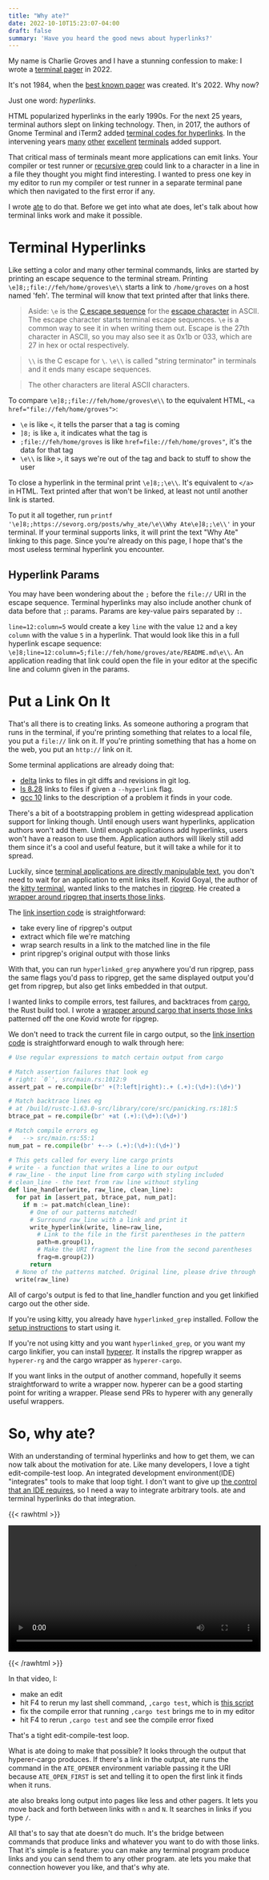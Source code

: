 ```yaml
---
title: "Why ate?"
date: 2022-10-10T15:23:07-04:00
draft: false
summary: 'Have you heard the good news about hyperlinks?'
---
```


My name is Charlie Groves and I have a stunning confession to make:
I wrote a [terminal pager] in 2022.

[terminal pager]: https://en.wikipedia.org/wiki/Terminal_pager

It's not 1984, when the [best known pager][less] was created.
It's 2022.
Why now?

[less]: https://en.wikipedia.org/wiki/Less_(Unix)

Just one word: _hyperlinks_.

HTML popularized hyperlinks in the early 1990s.
For the next 25 years, terminal authors slept on linking technology.
Then, in 2017, the authors of Gnome Terminal and iTerm2 added [terminal codes for hyperlinks].
In the intervening years [many][kitty hyperlinks] [other][wezterm hyperlinks] [excellent][windows terminal hyperlinks] [terminals][alacritty hyperlinks] added support. 

[terminal codes for hyperlinks]: https://gist.github.com/egmontkob/eb114294efbcd5adb1944c9f3cb5feda
[kitty hyperlinks]: https://sw.kovidgoyal.net/kitty/glossary/#term-hyperlinks
[wezterm hyperlinks]: https://wezfurlong.org/wezterm/hyperlinks.html
[windows terminal hyperlinks]: https://github.com/microsoft/terminal/pull/7251
[alacritty hyperlinks]: https://github.com/alacritty/alacritty/pull/6139

That critical mass of terminals meant more applications can emit links.
Your compiler or test runner or [recursive grep][ripgrep] could link to a character in a line in a file they thought you might find interesting.
I wanted to press one key in my editor to run my compiler or test runner in a separate terminal pane which then navigated to the first error if any.

I wrote [ate] to do that.
Before we get into what ate does, let's talk about how terminal links work and make it possible.

[ate]: https://github.com/groves/ate
[ripgrep]: https://github.com/BurntSushi/ripgrep

Terminal Hyperlinks
===================
Like setting a color and many other terminal commands, links are started by printing an escape sequence to the terminal stream.
Printing `\e]8;;file://feh/home/groves\e\\` starts a link to `/home/groves` on a host named 'feh'.
The terminal will know that text printed after that links there.

> Aside: `\e` is the [C escape sequence] for the [escape character] in ASCII.
The escape character starts terminal escape sequences.
`\e` is a common way to see it in when writing them out.
Escape is the 27th character in ASCII, so you may also see it as 0x1b or 033, which are 27 in hex or octal respectively.

> `\\` is the C escape for `\`. `\e\\` is called "string terminator" in terminals and it ends many escape sequences.

> The other characters are literal ASCII characters.

[C escape sequence]: https://en.wikipedia.org/wiki/Escape_sequences_in_C
[escape character]: https://en.wikipedia.org/wiki/Escape_character#ASCII_escape_character

To compare `\e]8;;file://feh/home/groves\e\\` to the equivalent HTML, `<a href="file://feh/home/groves">`:
* `\e` is like `<`, it tells the parser that a tag is coming
* `]8;` is like `a`, it indicates what the tag is
* `;file://feh/home/groves` is like `href=file://feh/home/groves"`, it's the data for that tag
* `\e\\` is like `>`, it says we're out of the tag and back to stuff to show the user

To close a hyperlink in the terminal print `\e]8;;\e\\`.
It's equivalent to `</a>` in HTML.
Text printed after that won't be linked, at least not until another link is started.

To put it all together, run `printf '\e]8;;https://sevorg.org/posts/why_ate/\e\\Why Ate\e]8;;\e\\'` in your terminal.
If your terminal supports links, it will print the text "Why Ate" linking to this page.
Since you're already on this page, I hope that's the most useless terminal hyperlink you encounter.

Hyperlink Params
----------------
You may have been wondering about the `;` before the `file://` URI in the escape sequence.
Terminal hyperlinks may also include another chunk of data before that `;`: params.
Params are key-value pairs separated by `:`.

`line=12:column=5` would create a key `line` with the value `12` and a key `column` with the value `5` in a hyperlink.
That would look like this in a full hyperlink escape sequence: `\e]8;line=12:column=5;file://feh/home/groves/ate/README.md\e\\`.
An application reading that link could open the file in your editor at the specific line and column given in the params.

Put a Link On It
================
That's all there is to creating links.
As someone authoring a program that runs in the terminal, if you're printing something that relates to a local file, you put a `file://` link on it.
If you're printing something that has a home on the web, you put an `http://` link on it.

Some terminal applications are already doing that:
* [delta] links to files in git diffs and revisions in git log.
* [ls 8.28][ls NEWS] links to files if given a `--hyperlink` flag.
* [gcc 10][gcc 10 static analysis] links to the description of a problem it finds in your code.

[delta]: https://github.com/dandavison/delta
[ls NEWS]: https://git.savannah.gnu.org/gitweb/?p=coreutils.git;a=blob_plain;f=NEWS;hb=HEAD
[gcc 10 static analysis]: https://developers.redhat.com/blog/2020/03/26/static-analysis-in-gcc-10

There's a bit of a bootstrapping problem in getting widespread application support for linking though.
Until enough users want hyperlinks, application authors won't add them.
Until enough applications add hyperlinks, users won't have a reason to use them.
Application authors will likely still add them since it's a cool and useful feature, but it will take a while for it to spread.

Luckily, since [terminal applications are directly manipulable text][joy of text], you don't need to wait for an application to emit links itself.
Kovid Goyal, the author of the [kitty terminal], wanted links to the matches in [ripgrep].
He created a [wrapper around ripgrep that inserts those links][hyperlinked_grep].

[joy of text]: /posts/joy_of_text/
[kitty terminal]: https://sw.kovidgoyal.net/kitty/
[hyperlinked_grep]: https://sw.kovidgoyal.net/kitty/kittens/hyperlinked_grep/

The [link insertion code][ripgrep link insertion] is straightforward:
* take every line of ripgrep's output
* extract which file we're matching
* wrap search results in a link to the matched line in the file
* print ripgrep's original output with those links

[ripgrep link insertion]: https://github.com/kovidgoyal/kitty/blob/48a4edc199a589f80683dfe2a94d5a604247fdb9/kittens/hyperlinked_grep/main.py#L82

With that, you can run `hyperlinked_grep` anywhere you'd run ripgrep,
pass the same flags you'd pass to ripgrep,
get the same displayed output you'd get from ripgrep,
but also get links embedded in that output.

<!---
I'd like to embed the code and walk through it, but it's too off-topic for this post.
```python
# For every line in ripgrep's standard output
for line in p.stdout:
  # Remove existing hyperlinks
  line = osc_pat.sub(b'', line)
  # Create a copy of the line without styling escape codes
  # This is the characters that would be displayed with no formatting
  clean_line = sgr_pat.sub(b'', line).rstrip()
  if not clean_line:
    # If it's a blank line, note that we've left the most recent file
    in_result = b''
    # Write that blank line
    write(b'\n')
  elif in_result:
    # If it's not a blank line and we've seen a 
    m = num_pat.match(clean_line)
    if m is not None:
      is_match_line = m.group(2) == b':'
      if (is_match_line and link_matching_lines) or (not is_match_line and link_context_lines):
        write_hyperlink(write, in_result, line, frag=m.group(1))
        continue
    write(line)
  else:
    if line.strip():
      path = quote_from_bytes(os.path.abspath(clean_line)).encode('utf-8')
      in_result = b'file://' + hostname + path
      if link_file_headers:
        write_hyperlink(write, in_result, line)
        continue
    write(line)
```
-->

I wanted links to compile errors, test failures, and backtraces from [cargo], the Rust build tool.
I wrote a [wrapper around cargo that inserts those links][hyperer] patterned off the one Kovid wrote for ripgrep.

[cargo]: https://doc.rust-lang.org/cargo/
[hyperer]: https://github.com/groves/hyperer

We don't need to track the current file in cargo output, so the [link insertion code][cargo link insertion] is straightforward enough to walk through here:

```python
# Use regular expressions to match certain output from cargo

# Match assertion failures that look eg
# right: `0`', src/main.rs:1012:9
assert_pat = re.compile(br' +(?:left|right):.+ (.+):(\d+):(\d+)')

# Match backtrace lines eg
# at /build/rustc-1.63.0-src/library/core/src/panicking.rs:181:5
btrace_pat = re.compile(br' +at (.+):(\d+):(\d+)')

# Match compile errors eg
#   --> src/main.rs:55:1
num_pat = re.compile(br' +--> (.+):(\d+):(\d+)')

# This gets called for every line cargo prints
# write - a function that writes a line to our output
# raw_line - the input line from cargo with styling included
# clean_line - the text from raw line without styling
def line_handler(write, raw_line, clean_line):
  for pat in [assert_pat, btrace_pat, num_pat]:
    if m := pat.match(clean_line):
      # One of our patterns matched! 
      # Surround raw_line with a link and print it
      write_hyperlink(write, line=raw_line, 
        # Link to the file in the first parentheses in the pattern
        path=m.group(1),
        # Make the URI fragment the line from the second parentheses
        frag=m.group(2))
      return
  # None of the patterns matched. Original line, please drive through
  write(raw_line)
```

[cargo link insertion]: https://github.com/groves/hyperer/blob/dbf4044e6e3670631a940fc518876be2b0ba73d2/hyperer/hcargo.py#L14

All of cargo's output is fed to that line_handler function and you get linkified cargo out the other side.

If you're using kitty, you already have `hyperlinked_grep` installed.
Follow the [setup instructions][hyperlinked_grep] to start using it.

If you're not using kitty and you want `hyperlinked_grep`, or you want my cargo linkifier, you can install [hyperer].
It installs the ripgrep wrapper as `hyperer-rg` and the cargo wrapper as `hyperer-cargo`.

If you want links in the output of another command, hopefully it seems straightforward to write a wrapper now.
hyperer can be a good starting point for writing a wrapper.
Please send PRs to hyperer with any generally useful wrappers.

So, why ate?
============
With an understanding of terminal hyperlinks and how to get them, we can now talk about the motivation for ate.
Like many developers, I love a tight edit-compile-test loop.
An integrated development environment(IDE) "integrates" tools to make that loop tight.
I don't want to give up [the control that an IDE requires][software workshop], so I need a way to integrate arbitrary tools.
ate and terminal hyperlinks do that integration.

[software workshop]: /posts/joy_of_text/#imagining-a-software-development-workshop

{{< rawhtml >}} 

<video width=100% controls>
    <source src="/ate_edit_test_loop.mp4" type="video/mp4">
    Your browser does not support the video tag.  
</video>

{{< /rawhtml >}}

In that video, I:
* make an edit
* hit F4 to rerun my last shell command, `,cargo test`, which is [this script][ATE_OPEN_FIRST] 
* fix the compile error that running `,cargo test` brings me to in my editor
* hit F4 to rerun `,cargo test` and see the compile error fixed

[ATE_OPEN_FIRST]: https://github.com/groves/ate#ate_open_first

That's a tight edit-compile-test loop.

What is ate doing to make that possible?
It looks through the output that hyperer-cargo produces.
If there's a link in the output, ate runs the command in the `ATE_OPENER` environment variable passing it the URI because `ATE_OPEN_FIRST` is set and telling it to open the first link it finds when it runs.

ate also breaks long output into pages like less and other pagers.
It lets you move back and forth between links with `n` and `N`.
It searches in links if you type `/`.

All that's to say that ate doesn't do much.
It's the bridge between commands that produce links and whatever you want to do with those links.
That it's simple is a feature: you can make any terminal program produce links and you can send them to any other program.
ate lets you make that connection however you like, and that's why ate.

